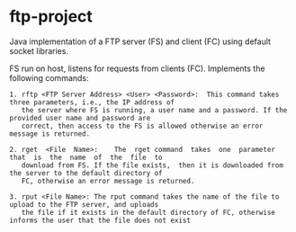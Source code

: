 # ftp-project
Java implementation of a FTP server (FS) and client (FC) using default socket libraries.

FS run on host, listens for requests from clients (FC).  Implements the following 
commands:

    1. rftp <FTP Server Address> <User> <Password>:  This command takes three parameters, i.e., the IP address of 
       the server where FS is running, a user name and a password. If the provided user name and password are 
       correct, then access to the FS is allowed otherwise an error message is returned.
    
    2. rget  <File  Name>:    The  rget command  takes  one  parameter  that  is  the  name  of  the  file  to 
       download from FS. If the file exists,  then it is downloaded from the server to the default directory of 
       FC, otherwise an error message is returned.
    
    3. rput <File Name>: The rput command takes the name of the file to upload to the FTP server, and uploads 
       the file if it exists in the default directory of FC, otherwise informs the user that the file does not exist
